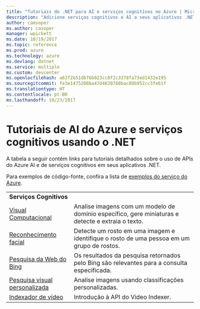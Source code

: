 ```yaml
---
title: "Tutoriais do .NET para AI e serviços cognitivos no Azure | Microsoft Docs"
description: "Adicione serviços cognitivos e AI a seus aplicativos .NET com os serviços do Microsoft Azure."
author: camsoper
ms.author: casoper
manager: wpickett
ms.date: 10/19/2017
ms.topic: reference
ms.prod: azure
ms.technology: azure
ms.devlang: dotnet
ms.service: multiple
ms.custom: devcenter
ms.openlocfilehash: a63f2b51db76b023cc8f2c3378fa73ed1432e195
ms.sourcegitcommit: fe3e1475208ba47d4630788bac88b952cc3fe61f
ms.translationtype: HT
ms.contentlocale: pt-BR
ms.lasthandoff: 10/23/2017
---
```

# <a name="azure-ai-and-cognitive-service-tutorials-using-net"></a>Tutoriais de AI do Azure e serviços cognitivos usando o .NET

A tabela a seguir contém links para tutoriais detalhados sobre o uso de APIs do Azure AI e de serviços cognitivos em seus aplicativos .NET. 

Para exemplos de código-fonte, confira a lista de [exemplos do serviço do Azure](https://azure.microsoft.com/resources/samples/?platform=dotnet).

| | |
|---|---|
| **Serviços Cognitivos**| |
| [Visual Computacional][1] | Analise imagens com um modelo de domínio específico, gere miniaturas e detecte e extraia o texto. | 
| [Reconhecimento facial][2] | Detecte um rosto em uma imagem e identifique o rosto de uma pessoa em um grupo de rostos. | 
| [Pesquisa da Web do Bing][3]| Os resultados da pesquisa retornados pelo Bing são relevantes para a consulta especificada. |
| [Pesquisa visual personalizada][4] | Analise imagens usando classificações personalizadas. |
| [Indexador de vídeo][5] | Introdução à API do Video Indexer.|

[1]: /azure/cognitive-services/computer-vision/tutorials/csharptutorial
[2]: /azure/cognitive-services/face/tutorials/faceapiincsharptutorial
[3]: /azure/cognitive-services/bing-web-search/csharp-ranking-tutorial
[4]: /azure/cognitive-services/custom-vision-service/csharp-tutorial
[5]: /azure/cognitive-services/video-indexer/video-indexer-use-apis

